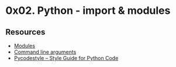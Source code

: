 # 0x02. Python - import & modules

## Resources

- [Modules](https://intranet.hbtn.io/rltoken/4SOY6RYv_fYUM-4NNB3Abg)
- [Command line arguments](https://intranet.hbtn.io/rltoken/pIjNhhRLMFfHoqcTM7u3_A)
- [Pycodestyle – Style Guide for Python Code](https://intranet.hbtn.io/rltoken/ngVTmU2SAH3NW1Z2IGqmLA)
